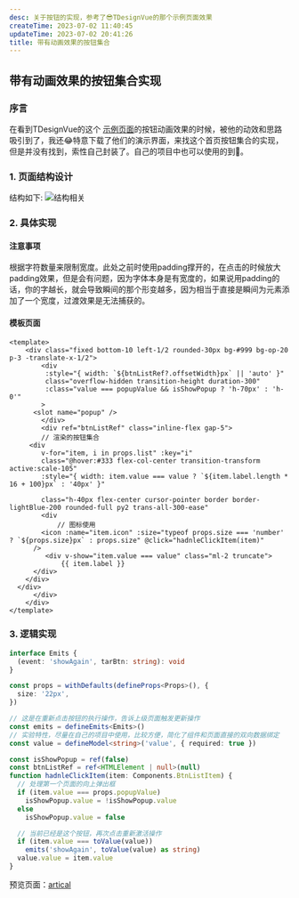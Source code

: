```yaml
---
desc: 关于按钮的实现，参考了😎TDesignVue的那个示例页面效果
createTime: 2023-07-02 11:40:45
updateTime: 2023-07-02 20:41:26
title: 带有动画效果的按钮集合
---
```


## 带有动画效果的按钮集合实现

### 序言

在看到TDesignVue的这个 [示例页面](https://tdesign.tencent.com/starter/vue-next/dashboard/base)的按钮动画效果的时候，被他的动效和思路吸引到了，我还😂特意下载了他们的演示界面，来找这个首页按钮集合的实现，但是并没有找到，索性自己封装了。自己的项目中也可以使用的到🎉。

### 1. 页面结构设计

结构如下:
![结构相关](/demo/shapes.png)

### 2. 具体实现

#### 注意事项

 根据字符数量来限制宽度。此处之前时使用padding撑开的，在点击的时候放大padding效果，但是会有问题，因为字体本身是有宽度的，如果说用padding的话，你的字越长，就会导致瞬间的那个形变越多，因为相当于直接是瞬间为元素添加了一个宽度，过渡效果是无法捕获的。

#### 模板页面

``` vue
<template>
    <div class="fixed bottom-10 left-1/2 rounded-30px bg-#999 bg-op-20 p-3 -translate-x-1/2">
        <div
         :style="{ width: `${btnListRef?.offsetWidth}px` || 'auto' }"
         class="overflow-hidden transition-height duration-300"
         :class="value === popupValue && isShowPopup ? 'h-70px' : 'h-0'"
        >
      <slot name="popup" />
        </div>
        <div ref="btnListRef" class="inline-flex gap-5">
        // 渲染的按钮集合
     <div
        v-for="item, i in props.list" :key="i"
        class="@hover:#333 flex-col-center transition-transform active:scale-105"
        :style="{ width: item.value === value ? `${item.label.length * 16 + 100}px` : '40px' }"

        class="h-40px flex-center cursor-pointer border border-lightBlue-200 rounded-full py2 trans-all-300-ease"
        <div
		  	// 图标使用 
        <icon :name="item.icon" :size="typeof props.size === 'number' ? `${props.size}px` : props.size" @click="hadnleClickItem(item)"
      />
         <div v-show="item.value === value" class="ml-2 truncate">
             {{ item.label }}
      </div>
    </div>
  </div>
      </div>
    </div>
</template>
```

### 3. 逻辑实现

``` ts
interface Emits {
  (event: 'showAgain', tarBtn: string): void
}

const props = withDefaults(defineProps<Props>(), {
  size: '22px',
})

// 这是在重新点击按钮的执行操作，告诉上级页面触发更新操作
const emits = defineEmits<Emits>()
// 实验特性，尽量在自己的项目中使用，比较方便，简化了组件和页面直接的双向数据绑定
const value = defineModel<string>('value', { required: true })

const isShowPopup = ref(false)
const btnListRef = ref<HTMLElement | null>(null)
function hadnleClickItem(item: Components.BtnListItem) {
  // 处理第一个页面的向上弹出框
  if (item.value === props.popupValue)
    isShowPopup.value = !isShowPopup.value
  else
    isShowPopup.value = false

  // 当前已经是这个按钮，再次点击重新激活操作
  if (item.value === toValue(value))
    emits('showAgain', toValue(value) as string)
  value.value = item.value
}
```

预览页面：[artical](/artical)

